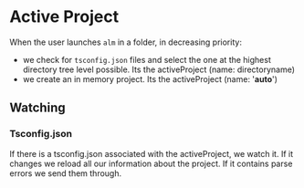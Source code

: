 # Active Project
When the user launches `alm` in a folder, in decreasing priority:
* we check for `tsconfig.json` files and select the one at the highest directory tree level possible. Its the activeProject (name: directoryname)
* we create an in memory project. Its the activeProject (name: '__auto__')

## Watching
### Tsconfig.json
If there is a tsconfig.json associated with the activeProject, we watch it. If it changes we reload all our information about the project. If it contains parse errors we send them through.
